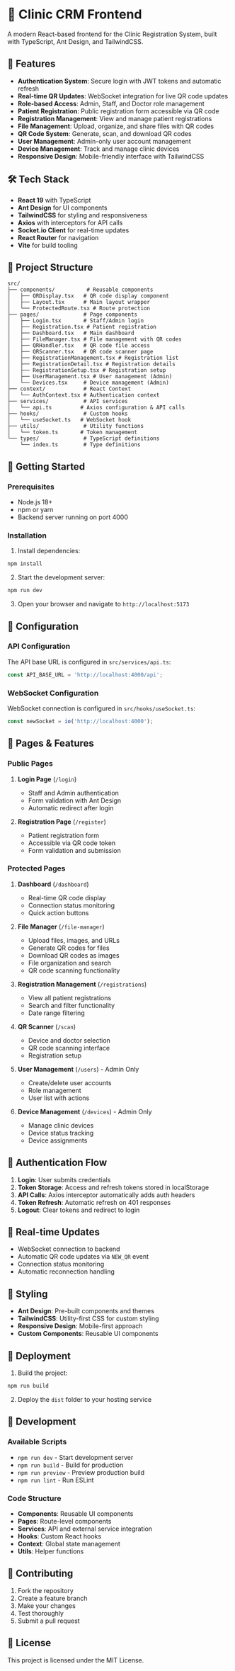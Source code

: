 # 🏥 Clinic CRM Frontend

A modern React-based frontend for the Clinic Registration System, built with TypeScript, Ant Design, and TailwindCSS.

## 🚀 Features

- **Authentication System**: Secure login with JWT tokens and automatic refresh
- **Real-time QR Updates**: WebSocket integration for live QR code updates
- **Role-based Access**: Admin, Staff, and Doctor role management
- **Patient Registration**: Public registration form accessible via QR code
- **Registration Management**: View and manage patient registrations
- **File Management**: Upload, organize, and share files with QR codes
- **QR Code System**: Generate, scan, and download QR codes
- **User Management**: Admin-only user account management
- **Device Management**: Track and manage clinic devices
- **Responsive Design**: Mobile-friendly interface with TailwindCSS

## 🛠 Tech Stack

- **React 19** with TypeScript
- **Ant Design** for UI components
- **TailwindCSS** for styling and responsiveness
- **Axios** with interceptors for API calls
- **Socket.io Client** for real-time updates
- **React Router** for navigation
- **Vite** for build tooling

## 📁 Project Structure

```
src/
├── components/          # Reusable components
│   ├── QRDisplay.tsx   # QR code display component
│   ├── Layout.tsx      # Main layout wrapper
│   └── ProtectedRoute.tsx # Route protection
├── pages/              # Page components
│   ├── Login.tsx       # Staff/Admin login
│   ├── Registration.tsx # Patient registration
│   ├── Dashboard.tsx   # Main dashboard
│   ├── FileManager.tsx # File management with QR codes
│   ├── QRHandler.tsx   # QR code file access
│   ├── QRScanner.tsx   # QR code scanner page
│   ├── RegistrationManagement.tsx # Registration list
│   ├── RegistrationDetail.tsx # Registration details
│   ├── RegistrationSetup.tsx # Registration setup
│   ├── UserManagement.tsx # User management (Admin)
│   └── Devices.tsx     # Device management (Admin)
├── context/            # React Context
│   └── AuthContext.tsx # Authentication context
├── services/           # API services
│   └── api.ts         # Axios configuration & API calls
├── hooks/              # Custom hooks
│   └── useSocket.ts   # WebSocket hook
├── utils/              # Utility functions
│   └── token.ts       # Token management
└── types/              # TypeScript definitions
    └── index.ts        # Type definitions
```

## 🚀 Getting Started

### Prerequisites

- Node.js 18+ 
- npm or yarn
- Backend server running on port 4000

### Installation

1. Install dependencies:
```bash
npm install
```

2. Start the development server:
```bash
npm run dev
```

3. Open your browser and navigate to `http://localhost:5173`

## 🔧 Configuration

### API Configuration

The API base URL is configured in `src/services/api.ts`:
```typescript
const API_BASE_URL = 'http://localhost:4000/api';
```

### WebSocket Configuration

WebSocket connection is configured in `src/hooks/useSocket.ts`:
```typescript
const newSocket = io('http://localhost:4000');
```

## 📱 Pages & Features

### Public Pages

1. **Login Page** (`/login`)
   - Staff and Admin authentication
   - Form validation with Ant Design
   - Automatic redirect after login

2. **Registration Page** (`/register`)
   - Patient registration form
   - Accessible via QR code token
   - Form validation and submission

### Protected Pages

1. **Dashboard** (`/dashboard`)
   - Real-time QR code display
   - Connection status monitoring
   - Quick action buttons

2. **File Manager** (`/file-manager`)
   - Upload files, images, and URLs
   - Generate QR codes for files
   - Download QR codes as images
   - File organization and search
   - QR code scanning functionality

3. **Registration Management** (`/registrations`)
   - View all patient registrations
   - Search and filter functionality
   - Date range filtering

4. **QR Scanner** (`/scan`)
   - Device and doctor selection
   - QR code scanning interface
   - Registration setup

5. **User Management** (`/users`) - Admin Only
   - Create/delete user accounts
   - Role management
   - User list with actions

6. **Device Management** (`/devices`) - Admin Only
   - Manage clinic devices
   - Device status tracking
   - Device assignments

## 🔐 Authentication Flow

1. **Login**: User submits credentials
2. **Token Storage**: Access and refresh tokens stored in localStorage
3. **API Calls**: Axios interceptor automatically adds auth headers
4. **Token Refresh**: Automatic refresh on 401 responses
5. **Logout**: Clear tokens and redirect to login

## 🔄 Real-time Updates

- WebSocket connection to backend
- Automatic QR code updates via `NEW_QR` event
- Connection status monitoring
- Automatic reconnection handling

## 🎨 Styling

- **Ant Design**: Pre-built components and themes
- **TailwindCSS**: Utility-first CSS for custom styling
- **Responsive Design**: Mobile-first approach
- **Custom Components**: Reusable UI components

## 🚀 Deployment

1. Build the project:
```bash
npm run build
```

2. Deploy the `dist` folder to your hosting service

## 🔧 Development

### Available Scripts

- `npm run dev` - Start development server
- `npm run build` - Build for production
- `npm run preview` - Preview production build
- `npm run lint` - Run ESLint

### Code Structure

- **Components**: Reusable UI components
- **Pages**: Route-level components
- **Services**: API and external service integration
- **Hooks**: Custom React hooks
- **Context**: Global state management
- **Utils**: Helper functions

## 🤝 Contributing

1. Fork the repository
2. Create a feature branch
3. Make your changes
4. Test thoroughly
5. Submit a pull request

## 📄 License

This project is licensed under the MIT License.